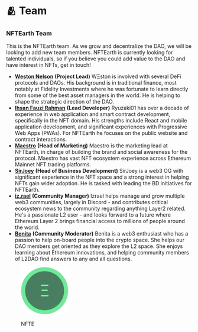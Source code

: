 # 🫂 Team

### NFTEarth Team

This is the NFTEarth team. As we grow and decentralize the DAO, we will be looking to add new team members. NFTEarth is currently looking for talented individuals, so if you believe you could add value to the DAO and have interest in NFTs, get in touch!

* [**Weston Nelson**](https://twitter.com/westonnelson) **(Project Lead)** WΞston is involved with several DeFi protocols and DAOs. His background is in traditional finance, most notably at Fidelity Investments where he was fortunate to learn directly from some of the best asset managers in the world. He is helping to shape the strategic direction of the DAO.
* [**Ihsan Fauzi Rahman**](https://twitter.com/ShinjiKagehisa/) **(Lead Developer)** Ryuzaki01 has over a decade of experience in web application and smart contract development, specifically in the NFT domain. His strengths include React and mobile application development, and significant experiences with Progressive Web Apps (PWAs). For NFTEarth he focuses on the public website and contract interactions.
* [**Maestro**](https://twitter.com/0xMaestro) **(Head of Marketing)** Maestro is the marketing lead at NFTEarth, in charge of building the brand and social awareness for the protocol. Maestro has vast NFT ecosystem experience across Ethereum Mainnet NFT trading platforms.
* [**SirJoey**](https://twitter.com/\_SirJoey) **(Head of Business Development)** SirJoey is a web3 OG with significant experience in the NFT space and a strong interest in helping NFTs gain wider adoption. He is tasked with leading the BD initiatives for NFTEarth.
* [**iz.rael**](https://twitter.com/iz\_raell) **(Community Manager)** Izrael helps manage and grow multiple web3 communities, largely in Discord - and contributes critical ecosystem news to the community regarding anything Layer2 related. He's a passionate L2 user - and looks forward to a future where Ethereum Layer 2 brings financial access to millions of people around the world.&#x20;
* [**Benita**](https://twitter.com/BenitaUkachi) **(Community Moderator)** Benita is a web3 enthusiast who has a passion to help on-board people into the crypto space. She helps our DAO members get oriented as they explore the L2 space. She enjoys learning about Ethereum innovations, and helping community members of L2DAO find answers to any and all questions.

<figure><img src="../.gitbook/assets/icon-128x128.png" alt=""><figcaption><p>NFTE</p></figcaption></figure>

